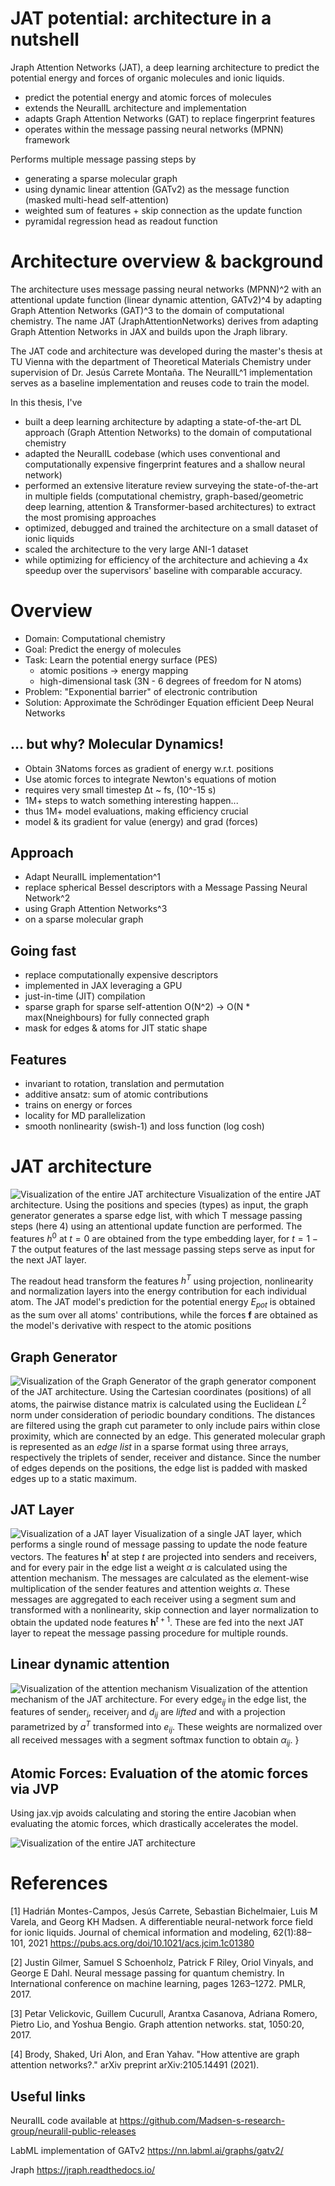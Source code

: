 # JAT potential: architecture in a nutshell
Jraph Attention Networks (JAT), a deep learning architecture to predict the potential energy and forces of organic molecules and ionic liquids. 

- predict the potential energy and atomic forces of molecules
- extends the NeuralIL architecture and implementation
- adapts Graph Attention Networks (GAT) to replace fingerprint features
- operates within the message passing neural networks (MPNN) framework

Performs multiple message passing steps by

- generating a sparse molecular graph
- using dynamic linear attention (GATv2) as the message function
    (masked multi-head self-attention)
- weighted sum of features + skip connection as the update function
- pyramidal regression head as readout function


# Architecture overview & background

The architecture uses message passing neural networks (MPNN)^2 with an attentional update function (linear dynamic attention, GATv2)^4 by adapting Graph Attention Networks (GAT)^3 to the domain of computational chemistry. The name JAT (JraphAttentionNetworks) derives from adapting Graph Attention Networks in JAX and builds upon the Jraph library. 

The JAT code and architecture was developed during the master's thesis at TU Vienna with the department of Theoretical Materials Chemistry under supervision of Dr. Jesús Carrete Montaña. The NeuralIL^1 implementation serves as a baseline implementation and reuses code to train the model.

In this thesis, I've

- built a deep learning architecture by adapting a state-of-the-art DL approach (Graph Attention Networks) to the domain of computational chemistry
- adapted the NeuralIL codebase (which uses conventional and computationally expensive fingerprint features and a shallow neural network)
- performed an extensive literature review surveying the state-of-the-art in multiple fields (computational chemistry, graph-based/geometric deep learning, attention & Transformer-based architectures) to extract the most promising approaches
- optimized, debugged and trained the architecture on a small dataset of ionic liquids
- scaled the architecture to the very large ANI-1 dataset
- while optimizing for efficiency of the architecture and achieving a 4x speedup over the supervisors' baseline with comparable accuracy.



# Overview
- Domain:        Computational chemistry
- Goal:           Predict the energy of molecules
- Task:           Learn the potential energy surface (PES)
	- atomic positions → energy mapping
	- high-dimensional task (3N - 6 degrees of freedom for N atoms)
- Problem:     "Exponential barrier" of electronic contribution 
- Solution:        Approximate the Schrödinger Equation efficient Deep Neural Networks

## … but why? Molecular Dynamics!
- Obtain 3Natoms forces as gradient of energy w.r.t. positions
- Use atomic forces to integrate Newton's equations of motion
- requires very small timestep Δt ~ fs, (10^-15 s)
- 1M+ steps to watch something interesting happen...
- thus 1M+ model evaluations, making efficiency crucial
- model & its gradient for value (energy) and grad (forces)


## Approach
- Adapt NeuralIL implementation^1
- replace spherical Bessel descriptors with a Message Passing Neural Network^2
- using Graph Attention Networks^3
- on a sparse molecular graph


## Going fast
- replace computationally expensive descriptors
- implemented in JAX leveraging a GPU
- just-in-time (JIT) compilation
- sparse graph for sparse self-attention 
  O(N^2) → O(N * max(Nneighbours) for fully connected graph
- mask for edges & atoms for JIT static shape 


## Features
- invariant to rotation, translation and permutation
- additive ansatz: sum of atomic contributions
- trains on energy or forces
- locality for MD parallelization
- smooth nonlinearity (swish-1) and loss function (log cosh)


# JAT architecture
![Visualization of the entire JAT architecture](figs/jatOnlyModel.png)
Visualization of the entire JAT architecture. Using the positions and species (types) as input, the graph generator generates a sparse edge list, with which T message passing steps (here 4) using an attentional update function are performed. The features $h^0$ at $t=0$ are obtained from the type embedding layer, for $t=1 - T$ the output features of the last message passing steps serve as input for the next JAT layer. 

The readout head transform the features $h^T$ using projection, nonlinearity and normalization layers into the energy contribution for each individual atom. The JAT model's prediction for the potential energy $E_{pot}$ is obtained as the sum over all atoms' contributions, while the forces $\textbf{f}$ are obtained as the model's derivative with respect to the atomic positions

## Graph Generator
![Visualization of the Graph Generator](figs/vis_graphGen.png)
 of the graph generator component of the JAT architecture. Using the Cartesian coordinates (positions) of all atoms, the pairwise distance matrix is calculated using the Euclidean $L^2$ norm under consideration of periodic boundary conditions. The distances are filtered using the graph cut parameter to only include pairs within close proximity, which are connected by an edge. This generated molecular graph is represented as an *edge list*
  in a sparse format using three arrays, respectively the triplets of sender, receiver and distance. Since the number of edges depends on the positions, the edge list is padded with masked edges up to a static maximum.

## JAT Layer
![Visualization of a JAT layer](figs/vis_JatLayer.png)
Visualization of a single JAT layer, which performs a single round of message passing to update the node feature vectors. The features $\textbf{h}^{t}$ at step $t$ are projected into senders and receivers, and for every pair in the edge list a weight $\alpha$ is calculated using the attention mechanism. The messages are calculated as the element-wise multiplication of the sender features and attention weights $\alpha$. These messages are aggregated to each receiver using a segment sum and transformed with a nonlinearity, skip connection and layer normalization to obtain the updated node features $\textbf{h}^{t+1}$. These are fed into the next JAT layer to repeat the message passing procedure for multiple rounds.

## Linear dynamic attention
![Visualization of the attention mechanism](figs/vis_attention.png)
Visualization of the attention mechanism of the JAT architecture. For every $\mathrm{edge}_{ij}$ in the edge list, the features of $\mathrm{sender}_{i}$, $\mathrm{receiver}_{j}$ and $d_{ij}$ are *lifted* and with a projection parametrized by $a^T$ transformed into $e_{ij}$. These weights are normalized over all received messages with a segment softmax function to obtain $\alpha_{ij}$. }


## Atomic Forces: Evaluation of the atomic forces via JVP
Using jax.vjp avoids calculating and storing the entire Jacobian when evaluating the atomic forces, which drastically accelerates the model. 

![Visualization of the entire JAT architecture](figs/vis_jatArchitecture.png)


# References
[1] Hadrián Montes-Campos, Jesús Carrete, Sebastian Bichelmaier, Luis M Varela, and Georg KH Madsen. A differentiable neural-network force field for ionic liquids. Journal of chemical information and modeling, 62(1):88–101, 2021
https://pubs.acs.org/doi/10.1021/acs.jcim.1c01380


[2] Justin Gilmer, Samuel S Schoenholz, Patrick F Riley, Oriol Vinyals, and George E Dahl. Neural message passing for quantum chemistry. In International conference on machine learning, pages 1263–1272. PMLR, 2017. 

[3] Petar Velickovic, Guillem Cucurull, Arantxa Casanova, Adriana Romero, Pietro Lio, and Yoshua Bengio. Graph attention networks. stat, 1050:20, 2017.

[4] Brody, Shaked, Uri Alon, and Eran Yahav. "How attentive are graph attention networks?." arXiv preprint arXiv:2105.14491 (2021).


## Useful links
NeuralIL code available at https://github.com/Madsen-s-research-group/neuralil-public-releases

LabML implementation of GATv2 https://nn.labml.ai/graphs/gatv2/

Jraph https://jraph.readthedocs.io/

